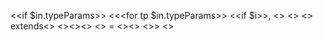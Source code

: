<<if $in.typeParams>>
  <<<for tp $in.typeParams>>
    <<if $i>>, <</if>>
    <<t tp.name>>
    <<if tp.implements>> extends<<for parent tp.implements>> <<type parent>><</for>><</if>>
    <<if tp.default>> = <<t tp.default>><</if>>
  <</for>>>
<</if>>